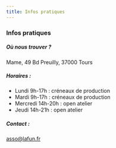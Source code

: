 ```yaml
---
title: Infos pratiques
---
```

### Infos pratiques
##### Où nous trouver ?
Mame, 49 Bd Preuilly, 37000 Tours
##### Horaires :
* Lundi 9h-17h : créneaux de production
* Mardi 9h-17h : créneaux de production
* Mercredi 14h-20h : open atelier
* Jeudi 14h-21h : open atelier
##### Contact :
asso@lafun.fr